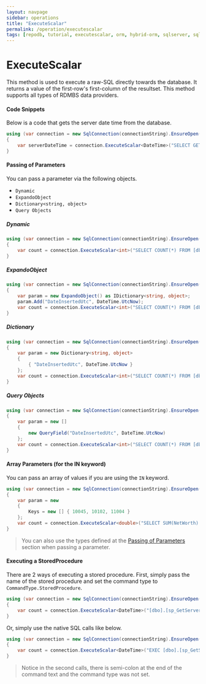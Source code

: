 ```yaml
---
layout: navpage
sidebar: operations
title: "ExecuteScalar"
permalink: /operation/executescalar
tags: [repodb, tutorial, executescalar, orm, hybrid-orm, sqlserver, sqlite, mysql, postgresql]
---
```


# ExecuteScalar

This method is used to execute a raw-SQL directly towards the database. It returns a value of the first-row's first-column of the resultset. This method supports all types of RDMBS data providers.

#### Code Snippets

Below is a code that gets the server date time from the database.

```csharp
using (var connection = new SqlConnection(connectionString).EnsureOpen())
{
	var serverDateTime = connection.ExecuteScalar<DateTime>("SELECT GETUTCDATE();");
}
```

#### Passing of Parameters

You can pass a parameter via the following objects.

- `Dynamic`
- `ExpandoObject`
- `Dictionary<string, object>`
- `Query Objects`

##### Dynamic

```csharp
using (var connection = new SqlConnection(connectionString).EnsureOpen())
{
	var count = connection.ExecuteScalar<int>("SELECT COUNT(*) FROM [dbo].[Person] WHERE DateInsertedUtc <= @DateInsertedUtc;", new { DateInsertedUtc = DateTime.UtcNow });
}
```

##### ExpandoObject

```csharp
using (var connection = new SqlConnection(connectionString).EnsureOpen())
{
	var param = new ExpandoObject() as IDictionary<string, object>;
	param.Add("DateInsertedUtc", DateTime.UtcNow);
	var count = connection.ExecuteScalar<int>("SELECT COUNT(*) FROM [dbo].[Person] WHERE DateInsertedUtc <= @DateInsertedUtc;", param);
}
```

##### Dictionary

```csharp
using (var connection = new SqlConnection(connectionString).EnsureOpen())
{
	var param = new Dictionary<string, object>
	{
		{ "DateInsertedUtc", DateTime.UtcNow }
	};
	var count = connection.ExecuteScalar<int>("SELECT COUNT(*) FROM [dbo].[Person] WHERE DateInsertedUtc <= @DateInsertedUtc;", param);
}
```

##### Query Objects

```csharp
using (var connection = new SqlConnection(connectionString).EnsureOpen())
{
	var param = new []
	{
		new QueryField("DateInsertedUtc", DateTime.UtcNow)
	};
	var count = connection.ExecuteScalar<int>("SELECT COUNT(*) FROM [dbo].[Person] WHERE DateInsertedUtc <= @DateInsertedUtc;", param);
}
```

#### Array Parameters (for the IN keyword)

You can pass an array of values if you are using the `IN` keyword.

```csharp
using (var connection = new SqlConnection(connectionString).EnsureOpen())
{
	var param = new
	{
		Keys = new [] { 10045, 10102, 11004 }
	};
	var count = connection.ExecuteScalar<double>("SELECT SUM(NetWorth) FROM [dbo].[Person] WHERE Id IN (@Keys);", param);
}
```

> You can also use the types defined at the [Passing of Parameters](#passing-of-parameters) section when passing a parameter.

#### Executing a StoredProcedure

There are 2 ways of executing a stored procedure. First, simply pass the name of the stored procedure and set the command type to `CommandType.StoredProcedure`.

```csharp
using (var connection = new SqlConnection(connectionString).EnsureOpen())
{
	var count = connection.ExecuteScalar<DateTime>("[dbo].[sp_GetServerDateTime]", commandType: CommandType.StoredProcedure);
}
```

Or, simply use the native SQL calls like below.

```csharp
using (var connection = new SqlConnection(connectionString).EnsureOpen())
{
	var count = connection.ExecuteScalar<DateTime>("EXEC [dbo].[sp_GetServerDateTime];");
}
```

> Notice in the second calls, there is semi-colon at the end of the command text and the command type was not set.
